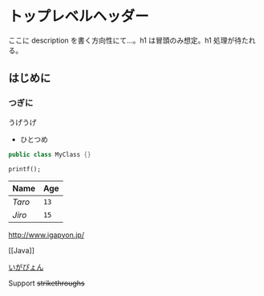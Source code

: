 トップレベルヘッダー
=============

ここに description を書く方向性にて...。h1 は冒頭のみ想定。h1 処理が待たれる。

## はじめに

### つぎに

うげうげ

 * ひとつめ

```java
public class MyClass {}
```

` printf(); `

Name | Age
--- | ---
*Taro* | `13`
*Jiro* | `15`

http://www.igapyon.jp/

[[Java]]

[いがぴょん](http://www.igapyon.jp "うげうげ")

Support ~~strikethroughs~~
